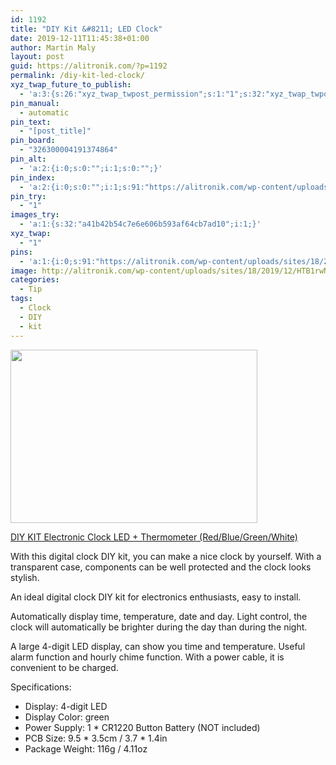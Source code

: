 ```yaml
---
id: 1192
title: "DIY Kit &#8211; LED Clock"
date: 2019-12-11T11:45:38+01:00
author: Martin Maly
layout: post
guid: https://alitronik.com/?p=1192
permalink: /diy-kit-led-clock/
xyz_twap_future_to_publish:
  - 'a:3:{s:26:"xyz_twap_twpost_permission";s:1:"1";s:32:"xyz_twap_twpost_image_permission";s:1:"1";s:18:"xyz_twap_twmessage";s:26:"{POST_TITLE} - {PERMALINK}";}'
pin_manual:
  - automatic
pin_text:
  - "[post_title]"
pin_board:
  - "326300004191374864"
pin_alt:
  - 'a:2:{i:0;s:0:"";i:1;s:0:"";}'
pin_index:
  - 'a:2:{i:0;s:0:"";i:1;s:91:"https://alitronik.com/wp-content/uploads/sites/18/2019/12/HTB1rwNmwuuSBuNjSsplq6ze8pXaV.jpg";}'
pin_try:
  - "1"
images_try:
  - 'a:1:{s:32:"a41b42b54c7e6e606b593af64cb7ad10";i:1;}'
xyz_twap:
  - "1"
pins:
  - 'a:1:{i:0;s:91:"https://alitronik.com/wp-content/uploads/sites/18/2019/12/HTB1rwNmwuuSBuNjSsplq6ze8pXaV.jpg";}'
image: http://alitronik.com/wp-content/uploads/sites/18/2019/12/HTB1rwNmwuuSBuNjSsplq6ze8pXaV.jpg
categories:
  - Tip
tags:
  - Clock
  - DIY
  - kit
---
```


<img loading="lazy" width="395" height="277" src="https://alitronik.com/wp-content/uploads/sites/18/2019/12/HTB1rwNmwuuSBuNjSsplq6ze8pXaV.jpg" alt="" class="wp-image-1193" srcset="https://alitronik.com/wp-content/uploads/sites/18/2019/12/HTB1rwNmwuuSBuNjSsplq6ze8pXaV.jpg 395w, https://alitronik.com/wp-content/uploads/sites/18/2019/12/HTB1rwNmwuuSBuNjSsplq6ze8pXaV-300x210.jpg 300w, https://alitronik.com/wp-content/uploads/sites/18/2019/12/HTB1rwNmwuuSBuNjSsplq6ze8pXaV-351x246.jpg 351w" sizes="(max-width: 395px) 100vw, 395px" />

[DIY KIT Electronic Clock LED + Thermometer (Red/Blue/Green/White)](http://s.click.aliexpress.com/e/dRiEExCM)

With this digital clock DIY kit, you can make a nice clock by yourself. With a transparent case, components can be well protected and the clock looks stylish.

An ideal digital clock DIY kit for electronics enthusiasts, easy to install.

Automatically display time, temperature, date and day. Light control, the clock will automatically be brighter during the day than during the night.

A large 4-digit LED display, can show you time and temperature. Useful alarm function and hourly chime function. With a power cable, it is convenient to be charged.

Specifications:

- Display: 4-digit LED
- Display Color: green
- Power Supply: 1 \* CR1220 Button Battery (NOT included)
- PCB Size: 9.5 \* 3.5cm / 3.7 \* 1.4in
- Package Weight: 116g / 4.11oz
